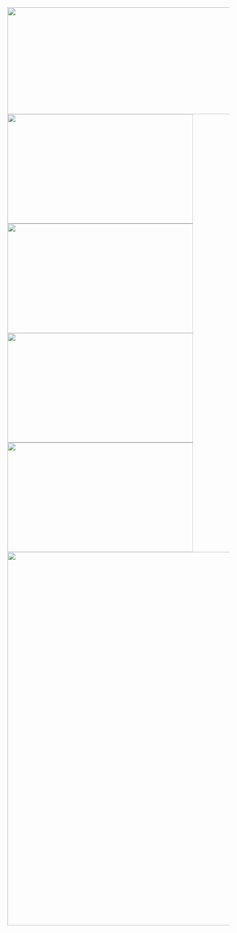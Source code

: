 <div>
  <div>
    <img height="242" width="846" src="http://github-profile-summary-cards.vercel.app/api/cards/profile-details?username=ILSHAW&theme=dark">
  </div>
  <div>
    <img height="248" width="421" src="http://github-profile-summary-cards.vercel.app/api/cards/repos-per-language?username=ILSHAW&theme=dark&layout=compact">
    <img height="248" width="421" src="http://github-profile-summary-cards.vercel.app/api/cards/most-commit-language?username=ILSHAW&theme=dark&layout=compact">
  </div>
  <div>
    <img height="248" width="421" src="http://github-profile-summary-cards.vercel.app/api/cards/stats?username=ILSHAW&theme=dark">
    <img height="248" width="421" src="http://github-profile-summary-cards.vercel.app/api/cards/productive-time?username=ILSHAW&utcOffset=3&theme=dark">
  </div>
  <div>
    <img width="846" src="https://github-readme-stats.vercel.app/api/wakatime?username=ilshaw&layout=compact&hide_border=true&theme=dark">
  </div>
</div>
